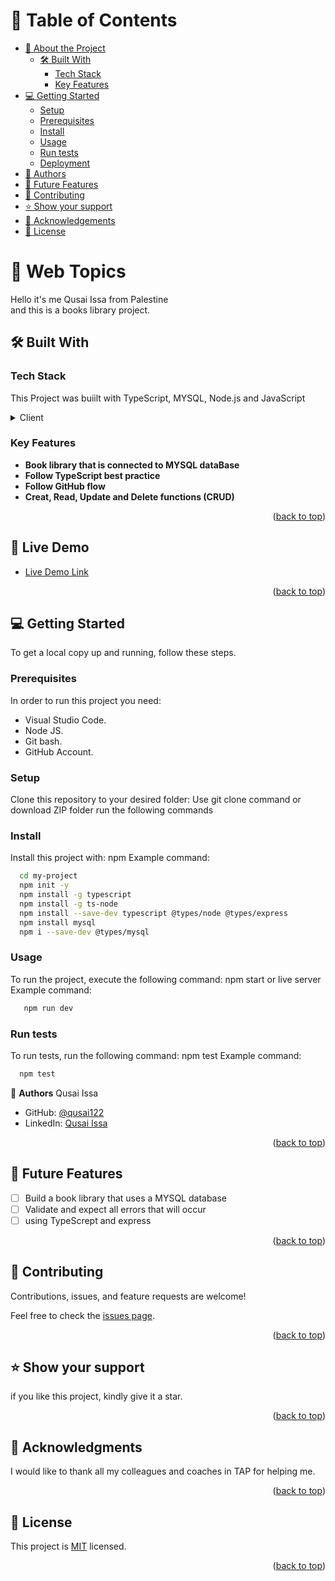 <a name="readme-top"></a>

<!-- TABLE OF CONTENTS -->

# 📗 Table of Contents

- [📖 About the Project](#about-project)
  - [🛠 Built With](#built-with)
    - [Tech Stack](#tech-stack)
    - [Key Features](#key-features)
- [💻 Getting Started](#getting-started)
  - [Setup](#setup)
  - [Prerequisites](#prerequisites)
  - [Install](#install)
  - [Usage](#usage)
  - [Run tests](#run-tests)
  - [Deployment](#Deployment)
- [👥 Authors](#authors)
- [🔭 Future Features](#future-features)
- [🤝 Contributing](#contributing)
- [⭐️ Show your support](#support)
- [🙏 Acknowledgements](#acknowledgements)
- [📝 License](#license)

<!-- PROJECT DESCRIPTION -->

# 💼 Web Topics <a name="about-project"></a>

Hello it's me Qusai Issa from Palestine<br/>
and this is a books library project.

## 🛠 Built With <a name="built-with"></a>

### Tech Stack <a name="tech-stack"></a>

This Project was buiilt with TypeScript, MYSQL, Node.js and JavaScript

<details>
  <summary>Client</summary>
  <ul>
    <li><a href="https://www.mysql.com/">MYSQL</a></li>
  </ul>
    <ul>
    <li><a href="https://www.typescriptlang.org/">TypeScript</a></li>
  </ul>
    <ul>
    <li><a href="https://nodejs.org/">Node.js</a></li>
  </ul>    <ul>
    <li><a href="https://www.javascript.com/">JavaScript</a></li>
  </ul>
</details>

<!-- Features -->

### Key Features <a name="key-features"></a>

- **Book library that is connected to MYSQL dataBase**
- **Follow TypeScript best practice**
- **Follow GitHub flow**
- **Creat, Read, Update and Delete functions (CRUD)**

<p align="right">(<a href="#readme-top">back to top</a>)</p>

<!-- LIVE DEMO -->

## 🚀 Live Demo <a name="live-demo"></a>

- [Live Demo Link](https://jsd-0423.github.io/Qusai-Issa-Project1/)

<p align="right">(<a href="#readme-top">back to top</a>)</p>

<!-- GETTING STARTED -->

## 💻 Getting Started <a name="getting-started"></a>

To get a local copy up and running, follow these steps.

### Prerequisites

In order to run this project you need:

- Visual Studio Code.
- Node JS.
- Git bash.
- GitHub Account.

### Setup

Clone this repository to your desired folder:
Use git clone command or download ZIP folder
run the following commands

### Install

Install this project with:
npm
Example command:

```sh
  cd my-project
  npm init -y
  npm install -g typescript
  npm install -g ts-node
  npm install --save-dev typescript @types/node @types/express
  npm install mysql
  npm i --save-dev @types/mysql
```

### Usage

To run the project, execute the following command:
npm start or live server
Example command:

```sh
   npm run dev
```

### Run tests

To run tests, run the following command:
npm test
Example command:

```sh
  npm test
```

<!-- AUTHOR -->

👤 **Authors**
Qusai Issa

- GitHub: [@qusai122](https://github.com/qusai122)
- LinkedIn: [Qusai Issa](https://www.linkedin.com/in/qusai-issa/)

<p align="right">(<a href="#readme-top">back to top</a>)</p>

<!-- FUTURE FEATURES -->

## 🔭 Future Features <a name="future-features"></a>

- [ ] Build a book library that uses a MYSQL database
- [ ] Validate and expect all errors that will occur
- [ ] using TypeScrept and express

<p align="right">(<a href="#readme-top">back to top</a>)</p>

<!-- CONTRIBUTING -->

## 🤝 Contributing <a name="contributing"></a>

Contributions, issues, and feature requests are welcome!

Feel free to check the [issues page](../../issues/).

<p align="right">(<a href="#readme-top">back to top</a>)</p>

<!-- SUPPORT -->

## ⭐️ Show your support <a name="support"></a>

if you like this project, kindly give it a star.

<p align="right">(<a href="#readme-top">back to top</a>)</p>

<!-- ACKNOWLEDGEMENTS -->

## 🙏 Acknowledgments <a name="acknowledgements"></a>

I would like to thank all my colleagues and coaches in TAP for helping me.

<p align="right">(<a href="#readme-top">back to top</a>)</p>

<!-- LICENSE -->

## 📝 License <a name="license"></a>

This project is [MIT](./LICENSE.md) licensed.

<p align="right">(<a href="#readme-top">back to top</a>)</p>
